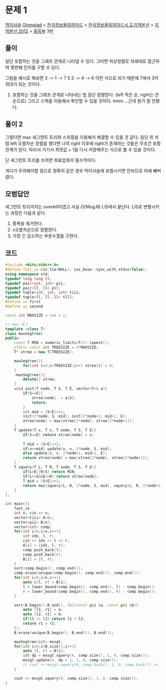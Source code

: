 # 문제 1
[먹이사슬](https://www.acmicpc.net/problem/2532)
[Olympiad](https://www.acmicpc.net/category/2) > [한국정보올림피아드](https://www.acmicpc.net/category/55) > [한국정보올림피아드시․도지역본선](https://www.acmicpc.net/category/57) > [지역본선 2012](https://www.acmicpc.net/category/58) > [중등부](https://www.acmicpc.net/category/detail/332) 3번

## 풀이

일단 포함하는 것을 그래프 관계로 나타낼 수 있다. 
그러면 위상정렬로 차례대로 접근하며 몇번째 인지를 구할 수 있다.

그림을 예시로 해보면 
3 -> 1 -> 7
5
2 -> 4
   ->  6 
이런 식으로 되기 때문에 7에서 3이 최대가 되는 것이다. 

1. 포함하는 것을 그래프 관계로 나타내는 법
	일단 정렬한다. (left 작은 순, right는 큰 순으로)
	그리고 스택을 이용해서 확인할 수 있을 것이다. 
	hmm....근데 뭔가 잘 안됐다. 

## 풀이 2
그렇다면 max 세그먼트 트리와 스위핑을 이용해서 해결할 수 있을 것 같다.
일단 위 처럼 left 오름차순 정렬을 했다면 나의 right 이후에 right가 존재하는 것들은 무조건 포함 관계가 된다.
따라서 거기서 최댓값 + 1을 다시 저장해주는 식으로 풀 수 있을 것이다. 

단 세그먼트 트리를 쓰려면 좌표압축이 필수적이다. 

게다가 주의해야할 점으로 정확히 같은 경우 먹이사슬에 포함시키면 안되므로 아예 뺴버렸다.


## 모범답안
세그먼트 트리까지는 overkill이였고 사실 $O(N\log N)$ LIS에서 끝난다. 
LIS로 변형시키는 과정은 다음과 같다.
1. 중복을 제거한다. 
2. x오름차순으로 정렬한다. 
3. 가장 긴 감소하는 부분수열을 구한다. 
## 코드
```cpp
#include <bits/stdc++.h>
#define fast_io cin.tie(NULL); ios_base::sync_with_stdio(false);
using namespace std;
typedef long long ll;
typedef pair<int, int> pii;
typedef pair<ll, ll> pll;
typedef tuple<int, int, int> tiii;
typedef tuple<ll, ll, ll> tlll;
#define xx first
#define yy second

const int MAXSIZE = 1e6 + 1;

// max 세그
template <class T>
class maxSegtree{
public:
    const T MIN = numeric_limits<T>().lowest();
    static const int TREESIZE = 4*MAXSIZE;
    T* xtree = new T[TREESIZE];

    maxSegtree(){
        for(int i=0;i<TREESIZE;i++) xtree[i] = 0;
    }
    ~maxSegtree(){
        delete[] xtree;
    }
    void init(T node, T S, T E, vector<T>& a){
        if(S==E){
            xtree[node]  = a[S];
            return;
        }
        int mid = (S+E)>>1;
        init(2*node, S, mid); init(2*node+1, mid+1, E);
        xtree[node] = max(xtree[2*node], xtree[2*node+1]);
    }
    T update(T x, T v, T node, T S, T E){
        if(S==E) return xtree[node] = v;
        
        T mid = (S+E)>>1;
        if(x<=mid) update(x, v, 2*node, S, mid);
        else update(x, v, 2*node+1, mid+1, E);
        return xtree[node] = max(xtree[2*node], xtree[2*node+1]);
    }
    T xquery(T L, T R, T node, T S, T E){
        if(L>E||R<S) return MIN;
        if(L<=S&&E<=R) return xtree[node];
        T mid = (S+E)>>1;
        return max(xquery(L, R, 2*node, S, mid), xquery(L, R, 2*node+1, mid+1, E));
    }
};

int main(){
    fast_io
    int n; cin >> n;
    vector<tiii> A(n);
    vector<pii> B(n);
    vector<int> comp;
    for(int i=0;i<n;i++){
        int idx, l, r;
        cin >> idx >> l >> r;
        A[i] = {idx, l, r};
        comp.push_back(l);
        comp.push_back(r);
        B[i] = {l, r};
    }
    sort(comp.begin(), comp.end());
    comp.erase(unique(comp.begin(), comp.end()), comp.end());
    for(int i=0;i<n;i++){
        auto &[l, r] = B[i];
        l = lower_bound(comp.begin(), comp.end(), l) - comp.begin();
        r = lower_bound(comp.begin(), comp.end(), r) - comp.begin();
    }

    sort(B.begin(),B.end(), [&](const pii &a, const pii &b){
        auto [l1, r1] = a;
        auto [l2, r2] = b;
        if(l1 != l2) return l1 < l2;
        return r1 > r2;
    });
    B.erase(unique(B.begin(), B.end()), B.end());

    maxSegtree<int> mxsgt;
    for(int i=0;i<B.size();i++){
        auto [l, r] = B[i];
        int dp = mxsgt.xquery(r, comp.size(), 1, 0, comp.size());
        mxsgt.update(r, dp + 1, 1, 0, comp.size());
        // cout << mxsgt.xquery(0, comp.back(), 1, 0, comp.back()) << '\n';
    }

    cout << mxsgt.xquery(0, comp.size(), 1, 0, comp.size());
}
```